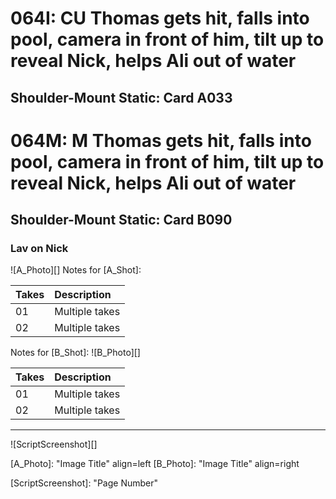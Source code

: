 # 064I: CU Thomas gets hit, falls into pool, camera in front of him, tilt up to reveal Nick, helps Ali out of water
## Shoulder-Mount Static: Card A033

# 064M: M Thomas gets hit, falls into pool, camera in front of him, tilt up to reveal Nick, helps Ali out of water
## Shoulder-Mount Static: Card B090

### Lav on Nick

![A_Photo][]
Notes for [A_Shot]: 

| Takes | Description |
|:---|:----|
| 01 | Multiple takes |
| 02 | Multiple takes |

Notes for [B_Shot]: 
![B_Photo][]

| Takes | Description |
|:---|:----|
| 01 | Multiple takes |
| 02 | Multiple takes |

----

![ScriptScreenshot][]


[A_Photo]:  "Image Title" align=left
[B_Photo]:  "Image Title" align=right

[ScriptScreenshot]: "Page Number"